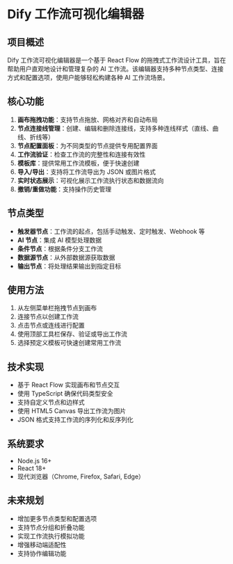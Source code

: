 # Dify 工作流可视化编辑器

## 项目概述

Dify 工作流可视化编辑器是一个基于 React Flow 的拖拽式工作流设计工具，旨在帮助用户直观地设计和管理复杂的 AI 工作流。该编辑器支持多种节点类型、连接方式和配置选项，使用户能够轻松构建各种 AI 工作流场景。

## 核心功能

1. **画布拖拽功能**：支持节点拖放、网格对齐和自动布局
2. **节点连接线管理**：创建、编辑和删除连接线，支持多种连线样式（直线、曲线、折线等）
3. **节点配置面板**：为不同类型的节点提供专用配置界面
4. **工作流验证**：检查工作流的完整性和连接有效性
5. **模板库**：提供常用工作流模板，便于快速创建
6. **导入/导出**：支持将工作流导出为 JSON 或图片格式
7. **实时状态展示**：可视化展示工作流执行状态和数据流向
8. **撤销/重做功能**：支持操作历史管理

## 节点类型

- **触发器节点**：工作流的起点，包括手动触发、定时触发、Webhook 等
- **AI 节点**：集成 AI 模型处理数据
- **条件节点**：根据条件分支工作流
- **数据源节点**：从外部数据源获取数据
- **输出节点**：将处理结果输出到指定目标

## 使用方法

1. 从左侧菜单栏拖拽节点到画布
2. 连接节点以创建工作流
3. 点击节点或连线进行配置
4. 使用顶部工具栏保存、验证或导出工作流
5. 选择预定义模板可快速创建常用工作流

## 技术实现

- 基于 React Flow 实现画布和节点交互
- 使用 TypeScript 确保代码类型安全
- 支持自定义节点和边样式
- 使用 HTML5 Canvas 导出工作流为图片
- JSON 格式支持工作流的序列化和反序列化

## 系统要求

- Node.js 16+
- React 18+
- 现代浏览器（Chrome, Firefox, Safari, Edge）

## 未来规划

- 增加更多节点类型和配置选项
- 支持节点分组和折叠功能
- 实现工作流执行模拟功能
- 增强移动端适配性
- 支持协作编辑功能
